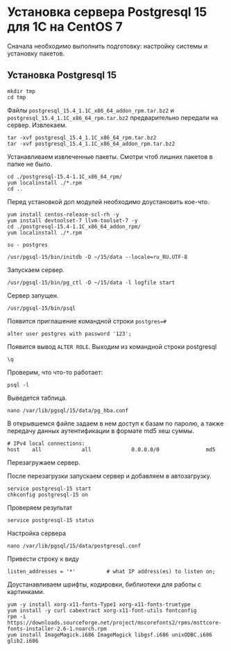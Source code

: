 # Установка сервера Postgresql 15 для 1С на CentOS 7

Сначала необходимо выполнить подготовку: настройку системы и установку пакетов.

## Установка Postgresql 15

```
mkdir tmp
cd tmp
```
Файлы `postgresql_15.4_1.1C_x86_64_addon_rpm.tar.bz2` и `postgresql_15.4_1.1C_x86_64_rpm.tar.bz2` предварительно передали на сервер. Извлекаем.
```
tar -xvf postgresql_15.4_1.1C_x86_64_rpm.tar.bz2
tar -xvf postgresql_15.4_1.1C_x86_64_addon_rpm.tar.bz2
```
Устанавливаем извлеченные пакеты. Смотри чтоб лишних пакетов в папке не было.
```
cd ./postgresql-15.4-1.1C_x86_64_rpm/
yum localinstall ./*.rpm
cd ..
```
Перед установкой доп модулей необходимо доустановить кое-что.
```
yum install centos-release-scl-rh -y
yum install devtoolset-7 llvm-toolset-7 -y
cd ./postgresql-15.4-1.1C_x86_64_addon_rpm/
yum localinstall ./*.rpm
```



```
su - postgres
```
```
/usr/pgsql-15/bin/initdb -D ~/15/data --locale=ru_RU.UTF-8
```
Запускаем сервер.
```
/usr/pgsql-15/bin/pg_ctl -D ~/15/data -l logfile start

```
Сервер запущен.
```
/usr/pgsql-15/bin/psql
```
Появится приглашение командной строки `postgres=#`
```
alter user postgres with password '123';
```
Появится вывод `ALTER ROLE`.
Выходим из командной строки postgresql
```
\q
```
Проверим, что что-то работает:
```
psql -l
```
Выведется таблица.

```
nano /var/lib/pgsql/15/data/pg_hba.conf
```
В открывшемся файле задаем в нем доступ к базам по паролю, а также передачу данных аутентификации в формате md5 хеш суммы.
```
# IPv4 local connections:
host    all             all             0.0.0.0/0               md5
```
Перезагружаем сервер.

После перезагрузки запускаем сервер и добавляем в автозагрузку.
```
service postgresql-15 start
chkconfig postgresql-15 on
```
Проверяем результат
```
service postgresql-15 status
```

Настройка сервера
```
nano /var/lib/pgsql/15/data/postgresql.conf
```
Привести строку к виду
```
listen_addresses = '*'          # what IP address(es) to listen on;
```
Доустанавливаем шрифты, кодировки, библиотеки для работы с картинками.
```
yum -y install xorg-x11-fonts-Type1 xorg-x11-fonts-truetype
yum install -y curl cabextract xorg-x11-font-utils fontconfig
rpm -i https://downloads.sourceforge.net/project/mscorefonts2/rpms/msttcore-fonts-installer-2.6-1.noarch.rpm
yum install ImageMagick.i686 ImageMagick libgsf.i686 unixODBC.i686 glib2.i686
```

